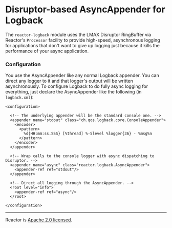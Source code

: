 # Disruptor-based AsyncAppender for Logback

The `reactor-logback` module uses the LMAX Disruptor RingBuffer via Reactor's `Processor` facility to provide high-speed, asynchronous logging for applications that don't want to give up logging just because it kills the performance of your async application.

### Configuration

You use the AsyncAppender like any normal Logback appender. You can direct any logger to it and that logger's output will be written asynchronously. To configure Logback to do fully async logging for everything, just declare the AsyncAppender like the following (in `logback.xml`):

    <configuration>

      <!-- The underlying appender will be the standard console one. -->
      <appender name="stdout" class="ch.qos.logback.core.ConsoleAppender">
        <encoder>
          <pattern>
            %d{HH:mm:ss.SSS} [%thread] %-5level %logger{36} - %msg%n
          </pattern>
        </encoder>
      </appender>

      <!-- Wrap calls to the console logger with async dispatching to Disruptor. -->
      <appender name="async" class="reactor.logback.AsyncAppender">
        <appender-ref ref="stdout"/>
      </appender>

      <!-- Direct all logging through the AsyncAppender. -->
      <root level="info">
        <appender-ref ref="async"/>
      </root>

    </configuration>

---

Reactor is [Apache 2.0 licensed](https://www.apache.org/licenses/LICENSE-2.0.html).
